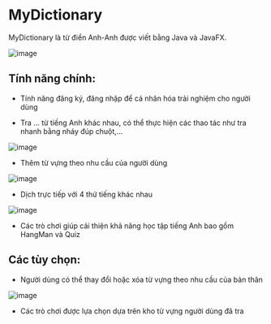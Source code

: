 # MyDictionary
 MyDictionary là từ điển Anh-Anh được viết bằng Java và JavaFX.
 
 ![image](https://github.com/VuThiMinhThu2004/Dictionary/assets/124875538/34ff5fb9-36d4-4192-8891-e47aeb0fb026)

 ## Tính năng chính:
 - Tính năng đăng ký, đăng nhập để cá nhân hóa trải nghiệm cho người dùng
   
 - Tra ... từ tiếng Anh khác nhau, có thể thực hiện các thao tác như tra nhanh bằng nháy đúp chuột,...

![image](https://github.com/VuThiMinhThu2004/Dictionary/assets/124875538/6db41d78-28cc-437b-ad3b-44e8161c1a8c)

 - Thêm từ vựng theo nhu cầu của người dùng

![image](https://github.com/VuThiMinhThu2004/Dictionary/assets/124875538/d07f1e99-0812-4b1e-ae9a-0b302cf1fab4)

 - Dịch trực tiếp với 4 thứ tiếng khác nhau

![image](https://github.com/VuThiMinhThu2004/Dictionary/assets/124875538/430b3718-f194-41eb-84bb-89d6929b3b3b)

 - Các trò chơi giúp cải thiện khả năng học tập tiếng Anh bao gồm HangMan và Quiz

## Các tùy chọn:
- Người dùng có thể thay đổi hoặc xóa từ vựng theo nhu cầu của bản thân
  
![image](https://github.com/VuThiMinhThu2004/Dictionary/assets/124875538/8e750390-d812-451a-89bc-4f7d23d1166b)

- Các trò chơi được lựa chọn dựa trên kho từ vựng người dùng đã tra

  





